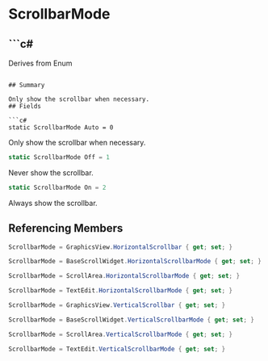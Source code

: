 # ScrollbarMode

## ```c#
Derives from Enum
```

## Summary

Only show the scrollbar when necessary.
## Fields

```c#
static ScrollbarMode Auto = 0
```
Only show the scrollbar when necessary.
```c#
static ScrollbarMode Off = 1
```
Never show the scrollbar.
```c#
static ScrollbarMode On = 2
```
Always show the scrollbar.
## Referencing Members

```c#
ScrollbarMode = GraphicsView.HorizontalScrollbar { get; set; } 
```
```c#
ScrollbarMode = BaseScrollWidget.HorizontalScrollbarMode { get; set; } 
```
```c#
ScrollbarMode = ScrollArea.HorizontalScrollbarMode { get; set; } 
```
```c#
ScrollbarMode = TextEdit.HorizontalScrollbarMode { get; set; } 
```
```c#
ScrollbarMode = GraphicsView.VerticalScrollbar { get; set; } 
```
```c#
ScrollbarMode = BaseScrollWidget.VerticalScrollbarMode { get; set; } 
```
```c#
ScrollbarMode = ScrollArea.VerticalScrollbarMode { get; set; } 
```
```c#
ScrollbarMode = TextEdit.VerticalScrollbarMode { get; set; } 
```
